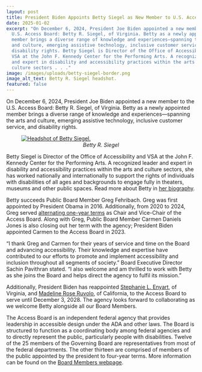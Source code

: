```yaml
---
layout: post
title: President Biden Appoints Betty Siegel as New Member to U.S. Access Board
date: 2025-01-02
excerpt: "On December 6, 2024, President Joe Biden appointed a new member to the
  U.S. Access Board: Betty R. Siegel, of Virginia. Betty as a newly appointed
  member brings a diverse range of knowledge and experiences—spanning the arts
  and culture, emerging assistive technology, inclusive customer service, and
  disability rights. Betty Siegel is Director of the Office of Accessibility and
  VSA at the John F. Kennedy Center for the Performing Arts. A recognized leader
  and expert in disability and accessibility practices within the arts and
  culture sectors . . ."
image: /images/uploads/betty-siegel-border.png
image_alt_text: Betty R. Siegel headshot.
featured: false
---
```

On December 6, 2024, President Joe Biden appointed a new member to the U.S. Access Board: Betty R. Siegel, of Virginia. Betty as a newly appointed member brings a diverse range of knowledge and experiences—spanning the arts and culture, emerging assistive technology, inclusive customer service, and disability rights.

<figure class="img-right">
  <a href="{{ site.baseurl }}/images/uploads/betty-siegel-border.png">
    <img src="{{ site.baseurl }}/images/uploads/betty-siegel-border.png" alt="Headshot of Betty Siegel." class="center">
  </a>
  <figcaption style="text-align:center">
    <em>Betty R. Siegel</em>
  </figcaption>
</figure>

Betty Siegel is Director of the Office of Accessibility and VSA at the John F. Kennedy Center for the Performing Arts. A recognized leader and expert in disability and accessibility practices within the arts and culture sectors, she has worked nationally and internationally to support the rights of individuals with disabilities of all ages and backgrounds to engage fully in theaters, museums and other public spaces. Read more about Betty in [her biography](https://www.access-board.gov/about/board-members/betty-siegel/).

Betty succeeds Public Board Member Greg Fehribach. Greg was first appointed by President Obama in 2016. Additionally, from 2020 to 2024, Greg served [alternating one-year terms](https://www.access-board.gov/about/board-chairs-and-vice-chairs.html) as Chair and Vice-Chair of the Access Board. Along with Greg, Public Board Member Carmen Daniels Jones is also closing out her term with the agency; President Biden appointed Carmen to the Access Board in 2023.

“I thank Greg and Carmen for their years of service and time on the Board and advancing accessibility. Their knowledge and expertise have contributed to our efforts to promote and implement accessibility and inclusion throughout all segments of society.” Board Executive Director Sachin Pavithran stated. “I also welcome and am thrilled to work with Betty as she joins the Board and helps direct the agency to fulfil its mission.”

Additionally, President Biden has reappointed [Stephanie L. Enyart](https://www.access-board.gov/about/board-members/stephanie-enyart/), of Virginia, and [Madeline Rose Ruvolo](https://www.access-board.gov/about/board-members/madeline-rose-ruvolo/), of California, to the Access Board to serve until December 3, 2028. The agency looks forward to collaborating as we welcome Betty alongside all our Board Members.

The Access Board is an independent federal agency that provides leadership in accessible design under the ADA and other laws. The Board is structured to function as a coordinating body among federal agencies and to directly represent the public, particularly people with disabilities. Twelve of the 25 members of the Governing Board are representatives from most of the federal departments. The other thirteen are comprised of members of the public appointed by the president to four-year terms. More information can be found on the [Board Members webpage](https://www.access-board.gov/about/board-members/).

